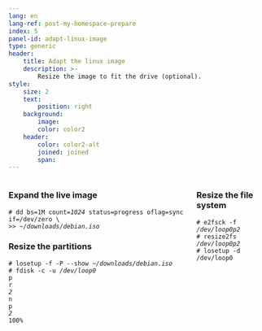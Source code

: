 ```yaml
---
lang: en
lang-ref: post-my-homespace-prepare
index: 5
panel-id: adapt-linux-image
type: generic
header:
    title: Adapt the linux image
    description: >-
        Resize the image to fit the drive (optional).
style:
    size: 2
    text:
        position: right
    background:
        image:
        color: color2
    header:
        color: color2-alt
        joined: joined
        span:
---
```

<div class="inner columns aligned">
    <div class="span-4">
        <h3 class="major">Expand the live image</h3>
        <pre><code># dd bs=1M count=<i>1024</i> status=progress oflag=sync if=/dev/zero \
>> <i>~/downloads/debian.iso</i></code></pre>
        <h3 class="major">Resize the partitions</h3>
        <pre><code># losetup -f -P --show <i>~/downloads/debian.iso</i>
# fdisk -c -u <i>/dev/loop0</i>
p
r
<i>2</i>
n
p
<i>2</i>
100%</code></pre>
    </div>
    <div class="span-2">
        <h3 class="major">Resize the file system</h3>
        <pre><code># e2fsck -f <i>/dev/loop0p2</i>
# resize2fs <i>/dev/loop0p2</i>
# losetup -d /dev/loop0</code></pre>
    </div>
</div>

